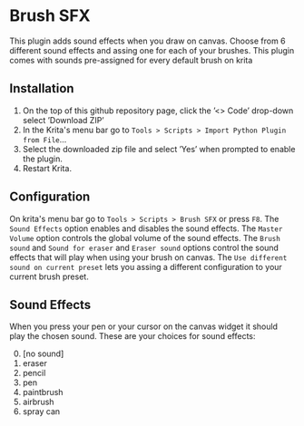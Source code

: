 # Brush SFX
This plugin adds sound effects when you draw on canvas. Choose from 6 different sound effects and 
assing one for each of your brushes. This plugin comes with sounds pre-assigned for every default brush on krita 


## Installation 

1.  On the top of this github repository page, click the &rsquo;<> Code&rsquo; drop-down select &rsquo;Download ZIP&rsquo;
2.  In the Krita's menu bar go to `Tools > Scripts > Import Python Plugin from File`&#x2026;
3.  Select the downloaded zip file and select &rsquo;Yes&rsquo; when prompted to
    enable the plugin.
4.  Restart Krita.

## Configuration

On krita's menu bar go to `Tools > Scripts > Brush SFX` or press `F8`.
The `Sound Effects` option enables and disables the sound effects.
The `Master Volume` option controls the global volume of the sound effects. The `Brush sound` 
and `Sound for eraser` and `Eraser sound` options control the sound effects that will play
when using your brush on canvas. The `Use different sound on current preset` lets you assing
a different configuration to your current brush preset.

## Sound Effects

When you press your pen or your cursor on the canvas widget it should play the chosen sound.
These are your choices for sound effects:

0. [no sound]
1. eraser
2. pencil
3. pen
4. paintbrush
5. airbrush
6. spray can




